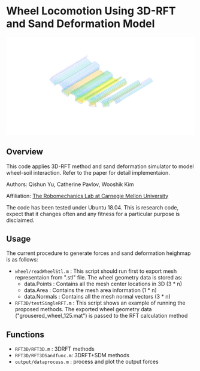 ﻿# Wheel Locomotion Using 3D-RFT and Sand Deformation Model

![Example image](doc/3DWheelExampleQuiver.png)

## Overview

This code applies 3D-RFT method and sand deformation simulator to model wheel-soil interaction. Refer to the paper for detail implementaion.

Authors: Qishun Yu, Catherine Pavlov, Wooshik Kim

Affiliation: [The Robomechanics Lab at Carnegie Mellon University](https://www.cmu.edu/me/robomechanicslab/)<br />

The code has been tested under Ubuntu 18.04.
This is research code, expect that it changes often and any fitness for a particular purpose is disclaimed.

## Usage

The current procedure to generate forces and sand deformation heighmap is as follows:

- `wheel/readWheelStl.m` : This script should run first to export mesh representaion from ".stl" file. The wheel geometry data is stored as:
  - data.Points : Contains all the mesh center locations in 3D (3 \* n)
  - data.Area : Contains the mesh area information (1 \* n)
  - data.Normals : Contains all the mesh normal vectors (3 \* n)
- `RFT3D/testSingleRFT.m` : This script shows an example of running the proposed methods. The exported wheel geometry data ("grousered_wheel_125.mat") is passed to the RFT calculation method

## Functions

- `RFT3D/RFT3D.m` : 3DRFT methods
- `RFT3D/RFT3DSandfunc.m`: 3DRFT+SDM methods
- `output/dataprocess.m` : process and plot the output forces
